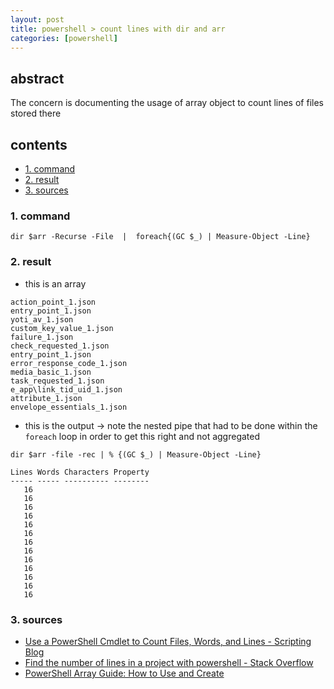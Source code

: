 ```yaml
---
layout: post
title: powershell > count lines with dir and arr
categories: [powershell]
---
```

## abstract
The concern is documenting the usage of array object to count lines of files stored there

## contents
<!-- TOC -->

- [1. command](#1-command)
- [2. result](#2-result)
- [3. sources](#3-sources)

<!-- /TOC -->

### 1. command

```
dir $arr -Recurse -File  |  foreach{(GC $_) | Measure-Object -Line}
```
### 2. result
* this is an array 
```
action_point_1.json
entry_point_1.json
yoti_av_1.json
custom_key_value_1.json
failure_1.json
check_requested_1.json
entry_point_1.json
error_response_code_1.json
media_basic_1.json
task_requested_1.json
e_app\link_tid_uid_1.json
attribute_1.json
envelope_essentials_1.json
```

* this is the output → note the nested pipe that had to be done within the `foreach` loop in order to get this right and not aggregated 

```
dir $arr -file -rec | % {(GC $_) | Measure-Object -Line}

Lines Words Characters Property
----- ----- ---------- --------
   16
   16
   16
   16
   16
   16
   16
   16
   16
   16
   16
   16
   16
```

### 3. sources
* [Use a PowerShell Cmdlet to Count Files, Words, and Lines - Scripting Blog](https://devblogs.microsoft.com/scripting/use-a-powershell-cmdlet-to-count-files-words-and-lines/)
* [Find the number of lines in a project with powershell - Stack Overflow](https://stackoverflow.com/questions/561327/find-the-number-of-lines-in-a-project-with-powershell)
* [PowerShell Array Guide: How to Use and Create](https://www.varonis.com/blog/powershell-array/)
